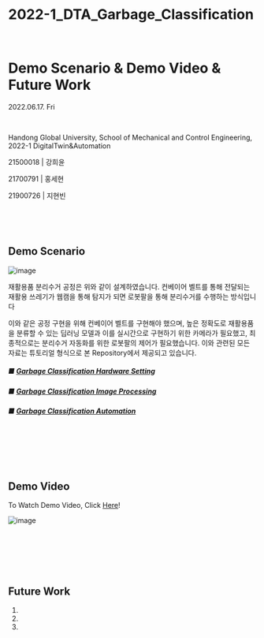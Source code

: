 # 2022-1_DTA_Garbage_Classification

​	

# Demo Scenario & Demo Video & Future Work

2022.06.17. Fri

​	

Handong Global University, School of Mechanical and Control Engineering, 2022-1 DigitalTwin&Automation

21500018 | 강희윤

21700791 | 홍세현

21900726 | 지현빈

​	

​	

## Demo Scenario

![image](https://user-images.githubusercontent.com/84533279/173823132-cdf0bb2e-809a-45bb-b755-5c88620adad9.png)


재활용품 분리수거 공정은 위와 같이 설계하였습니다. 컨베이어 벨트를 통해 전달되는 재활용 쓰레기가 웹캠을 통해 탐지가 되면 로봇팔을 통해 분리수거를 수행하는 방식입니다



이와 같은 공정 구현을 위해 컨베이어 벨트를 구현해야 했으며, 높은 정확도로 재활용품을 분류할 수 있는 딥러닝 모델과 이를 실시간으로 구현하기 위한 카메라가 필요했고, 최종적으로는 분리수거 자동화를 위한 로봇팔의 제어가 필요했습니다. 이와 관련된 모든 자료는 튜토리얼 형식으로 본 Repository에서 제공되고 있습니다.



##### ■ [Garbage Classification Hardware Setting](https://github.com/Hongsehyun/2022_1_DigitalTwin_Automation/blob/main/Project%20%232/md_files/2.%20Garbage_Classification_Hardware_Setting.md)

##### ■ [Garbage Classification Image Processing](https://github.com/Hongsehyun/2022_1_DigitalTwin_Automation/blob/main/Project%20%232/md_files/3.%20Garbage_Classification_Image_Processing.md)

##### ■ [Garbage Classification Automation](https://github.com/Hongsehyun/2022_1_DigitalTwin_Automation/blob/main/Project%20%232/md_files/4.%20Garbage_Classification_Automation.md)

​	

​	

​	

## Demo Video

To Watch Demo Video, Click [Here](https://youtu.be/-bKV4G9XAEA)!

![image](https://user-images.githubusercontent.com/84533279/174227519-bf6e9ecf-680d-4431-80e8-4133b9a5a334.png)

​	

​	

​	

## Future Work

1.



2.



3.



